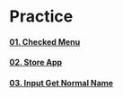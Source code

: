 ﻿# Practice

#### [01. Checked Menu](https://github.com/AndriiKot/JS__Courses__/tree/main/Alexandr_Dudukalo/2024__VanillaJS-Advanced/Practice/_01_checked-menu)

#### [02. Store App](https://github.com/AndriiKot/JS__Courses__/tree/main/Alexandr_Dudukalo/2024__VanillaJS-Advanced/Practice/_02_store-app)

#### [03. Input Get Normal Name](https://github.com/AndriiKot/JS__Courses__/tree/main/Alexandr_Dudukalo/2024__VanillaJS-Advanced/Practice/_03_input-get-normal-name)

